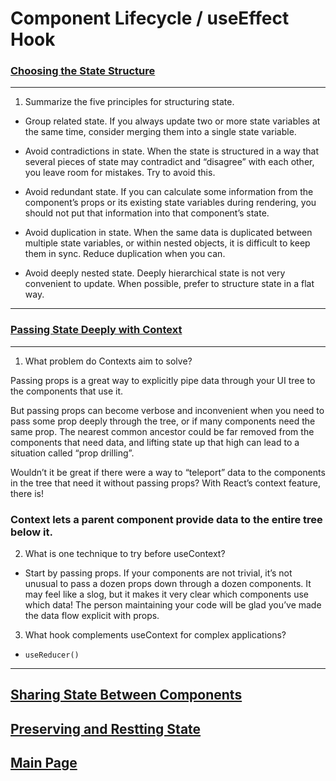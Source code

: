# Component Lifecycle / useEffect Hook

### [Choosing the State Structure](https://react.dev/learn/choosing-the-state-structure)

---

1. Summarize the five principles for structuring state.

- Group related state. If you always update two or more state variables at the same time, consider merging them into a single state variable.

- Avoid contradictions in state. When the state is structured in a way that several pieces of state may contradict and “disagree” with each other, you leave room for mistakes. Try to avoid this.

- Avoid redundant state. If you can calculate some information from the component’s props or its existing state variables during rendering, you should not put that information into that component’s state.

- Avoid duplication in state. When the same data is duplicated between multiple state variables, or within nested objects, it is difficult to keep them in sync. Reduce duplication when you can.

- Avoid deeply nested state. Deeply hierarchical state is not very convenient to update. When possible, prefer to structure state in a flat way.

---

### [Passing State Deeply with Context](https://react.dev/learn/passing-data-deeply-with-context)

---

1. What problem do Contexts aim to solve?

Passing props is a great way to explicitly pipe data through your UI tree to the components that use it.

But passing props can become verbose and inconvenient when you need to pass some prop deeply through the tree, or if many components need the same prop. The nearest common ancestor could be far removed from the components that need data, and lifting state up that high can lead to a situation called “prop drilling”.

Wouldn’t it be great if there were a way to “teleport” data to the components in the tree that need it without passing props? With React’s context feature, there is!

### Context lets a parent component provide data to the entire tree below it.

2. What is one technique to try before useContext?

- Start by passing props. If your components are not trivial, it’s not unusual to pass a dozen props down through a dozen components. It may feel like a slog, but it makes it very clear which components use which data! The person maintaining your code will be glad you’ve made the data flow explicit with props.

3. What hook complements useContext for complex applications?

- `useReducer()`

---

## [Sharing State Between Components](https://react.dev/learn/sharing-state-between-components)

## [Preserving and Restting State](https://react.dev/learn/preserving-and-resetting-state)

## [Main Page](../README.md)

